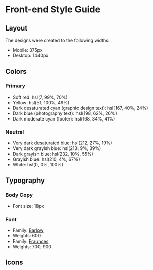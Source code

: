 # Front-end Style Guide

## Layout

The designs were created to the following widths:

- Mobile: 375px
- Desktop: 1440px

## Colors

### Primary

- Soft red: hsl(7, 99%, 70%)
- Yellow: hsl(51, 100%, 49%)
- Dark desaturated cyan (graphic design text): hsl(167, 40%, 24%)
- Dark blue (photography text): hsl(198, 62%, 26%)
- Dark moderate cyan (footer): hsl(168, 34%, 41%)

### Neutral

- Very dark desaturated blue: hsl(212, 27%, 19%)
- Very dark grayish blue: hsl(213, 9%, 39%)
- Dark grayish blue: hsl(232, 10%, 55%)
- Grayish blue: hsl(210, 4%, 67%)
- White: hsl(0, 0%, 100%)

## Typography

### Body Copy

- Font size: 18px

### Font

- Family: [Barlow](https://fonts.google.com/specimen/Barlow)
- Weights: 600
- Family: [Fraunces](https://fonts.google.com/specimen/Fraunces)
- Weights: 700, 900

## Icons

